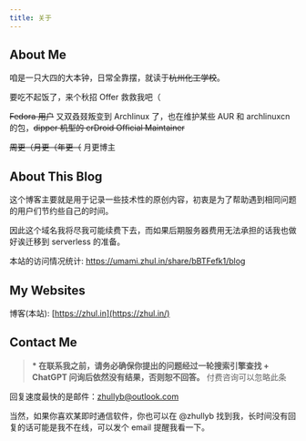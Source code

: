 ```yaml
---
title: 关于
---
```


## About Me

咱是一只大四的大本钟，日常全靠摆，就读于~~杭州化工学校~~。

要吃不起饭了，来个秋招 Offer 救救我吧（

~~Fedora 用户~~ 又双叒叕叛变到 Archlinux 了，也在维护某些 AUR 和 archlinuxcn 的包，~~dipper 机型的 crDroid Official Maintainer~~

~~周更（月更（年更（~~ 月更博主

## About This Blog

这个博客主要就是用于记录一些技术性的原创内容，初衷是为了帮助遇到相同问题的用户们节约些自己的时间。

因此这个域名我将尽我可能续费下去，而如果后期服务器费用无法承担的话我也做好诶迁移到 serverless 的准备。

本站的访问情况统计: https://umami.zhul.in/share/bBTFefk1/blog

## My Websites

博客(本站): [https://zhul.in](https://zhul.in/)

## Contact Me

> **\* 在联系我之前，请务必确保你提出的问题经过一轮搜索引擎查找 + ChatGPT 问询后依然没有结果，否则恕不回答。** 付费咨询可以忽略此条

回复速度最快的是邮件：zhullyb@outlook.com

当然，如果你喜欢某即时通信软件，你也可以在 @zhullyb 找到我，长时间没有回复的话可能是我不在线，可以发个 email 提醒我看一下。
